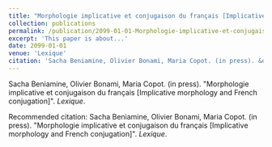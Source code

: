 ```yaml
---
title: "Morphologie implicative et conjugaison du français [Implicative morphology and French conjugation]"
collection: publications
permalink: /publication/2099-01-01-Morphologie-implicative-et-conjugaison-du-franais-
excerpt: 'This paper is about...'
date: 2099-01-01
venue: 'Lexique'
citation: 'Sacha Beniamine, Olivier Bonami, Maria Copot. (in press). &quot;Morphologie implicative et conjugaison du français [Implicative morphology and French conjugation]&quot;. <i>Lexique</i>.'
---
```


Sacha Beniamine, Olivier Bonami, Maria Copot. (in press). "Morphologie implicative et conjugaison du français [Implicative morphology and French conjugation]". <i>Lexique</i>.



Recommended citation: Sacha Beniamine, Olivier Bonami, Maria Copot. (in press). "Morphologie implicative et conjugaison du français [Implicative morphology and French conjugation]". <i>Lexique</i>.

